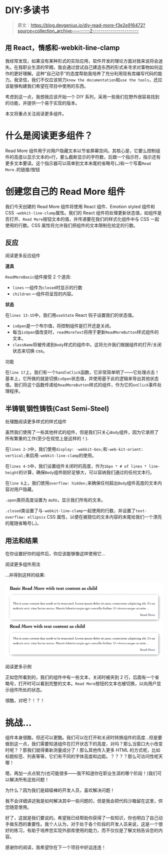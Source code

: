 # DIY:多读书

> 原文：<https://blog.devgenius.io/diy-read-more-f3e2e916472?source=collection_archive---------2----------------------->

## 用 React，情感和-webkit-line-clamp

我经常发现，如果没有某种形式的实际应用，软件开发的理论方面对我来说将会迷失。在我职业生涯的早期，我会通过尝试自己建造东西的形式来寻求对事物如何运作的更好理解。这种“自己动手”的态度帮助我培养了充分利用现有库编写代码的能力。我坚信，我们不仅应该努力`know the documentation`和`use the tools`，还应该能够构建我们希望在项目中使用的东西。

考虑到这一点，我想我应该开始一个 DIY 系列，采用一些我们在野外很容易找到的功能，并提供一个易于实现的版本。

本文将重点关注阅读更多组件。

# 什么是阅读更多组件？

Read More 组件用于对用户隐藏文本以节省屏幕空间。其核心是，它要么控制组件的高度以显示文本的`n`行，要么截断显示的字符数，后跟一个指示符，指示还有更多文本要读。这个指示器可以简单到文本末尾的省略号(`…`)和一个写着`Read More.`的链接/按钮

# 创建您自己的 Read More 组件

我们今天创建的 Read More 组件将使用 React 组件、Emotion styled 组件和 CSS `-webkit-line-clamp`属性。我们的 React 组件将处理更新状态值，如组件是否打开、`Read More`按钮文本的值，并传递要在我们的样式化组件中与 CSS 一起使用的行数。CSS 属性将允许我们把组件的文本限制在给定的行数。

## 反应

阅读更多反应组件

**道具**

`ReadMoreBasic`组件接受 2 个道具:

*   `lines` —组件为`closed`时显示的行数
*   `children` —组件将呈现的内容。

**状态**

在`lines 13-15`中，我们用`useState` React 钩子设置我们的状态值。

*   `isOpen`是一个布尔值，将控制组件是打开还是关闭。
*   每当`isOpen`值改变时，`readMoreText`将用于更新`ReadMoreButton`样式组件的文本。
*   `className`将被传递到`Body`样式的组件中。这将允许我们根据组件的打开/关闭状态来切换 css。

功能

在`line 17`上，我们有一个`handleClick`函数，它非常简单明了——它处理点击！基本上，它所做的就是切换`isOpen`状态值，并使用基于此的逻辑来导出其他状态值。我们将这个函数传递给`ReadMoreButton`样式的组件，作为它的`onClick`事件处理程序。

## 半铸钢ˌ钢性铸铁(Cast Semi-Steel)

处理酷阅读更多样式的样式组件

虽然我们使用了一些其他样式的组件，但是我们只关心`Body`组件，因为它承担了所有繁重的工作(至少在视觉上是这样的！).

在`lines 2-3`中，我们使用`display: -webkit-box;`和`-web-kit-orient: vertical;`来启用`-webkit-line-clamp`的使用。

在`lines 4-5`中，我们设置组件关闭时的高度，作为`16px * # of lines * line-height`的计算，确保`Body`组件刚好足够大，可以容纳我们通过的任何文本行。

在`line 6`上，我们使用`overflow: hidden;`来确保任何超出`Body`组件高度的文本内容对用户隐藏。

`.open`类将高度设置为 auto，显示我们所有的文本。

`.closed`类设置了与`-webkit-line-clamp`一起使用的行数，并设置了`text-overflow: ellipsis` CSS 属性，以便在被箝位的文本内容的末尾给我们一个漂亮的尾随省略号(`…`)。

## 用法和结果

在你设置好你的组件后，你应该能够像这样使用它…

阅读更多组件用法

…并得到这样的结果:

![](img/96fce4fcb56e0d236684ab221430ff83.png)

阅读更多示例

正如您所看到的，我们的组件中有一些文本，关闭时被夹到 2 行，后面有一个省略号，打开时可以看到完整的文本。`Read More`按钮的文本也被切换，以向用户显示组件所处的状态。

很酷，对吧？！？！

# 挑战…

组件本身很酷，但还可以更酷。我们可以在打开和关闭时转换组件的高度…但是要做到这一点，我们需要知道组件在打开状态下的高度，对吗？那么当窗口大小改变时呢？？那我们就得重新测量成分了！那么其他传入更多 HTML 的方式呢，比如标题标签、列表等等，它们有不同的字体高度和边距。？？？？那么可访问性呢天哪！

嗯，再加一点点努力(也可能很多——我不知道你在职业生涯的哪个阶段！)我们可以解决所有这些问题！

为什么？因为我们是超级棒的开发人员，喜欢解决问题！

我不会详细讲述我是如何解决其中一些问题的，但是我会把代码沙箱留在这里，供您随意使用。

好了，这就是我们要说的。希望我已经帮助你获得了一些知识，你也明白了自己动手做东西的重要性。我个人认为，对于处于各个阶段的开发人员来说，这是一个很好的练习，有助于培养您实现外部库使用的能力，而不仅仅是了解文档告诉您的内容。

感谢你的阅读，我希望你在下一个项目中好运连连！